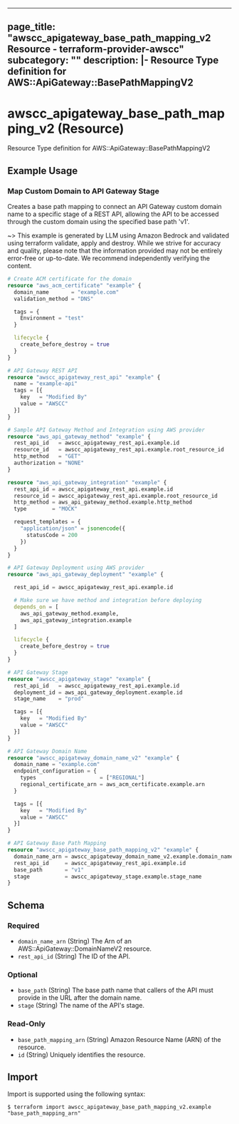 
---
page_title: "awscc_apigateway_base_path_mapping_v2 Resource - terraform-provider-awscc"
subcategory: ""
description: |-
  Resource Type definition for AWS::ApiGateway::BasePathMappingV2
---

# awscc_apigateway_base_path_mapping_v2 (Resource)

Resource Type definition for AWS::ApiGateway::BasePathMappingV2

## Example Usage

### Map Custom Domain to API Gateway Stage

Creates a base path mapping to connect an API Gateway custom domain name to a specific stage of a REST API, allowing the API to be accessed through the custom domain using the specified base path 'v1'.

~> This example is generated by LLM using Amazon Bedrock and validated using terraform validate, apply and destroy. While we strive for accuracy and quality, please note that the information provided may not be entirely error-free or up-to-date. We recommend independently verifying the content.

```terraform
# Create ACM certificate for the domain
resource "aws_acm_certificate" "example" {
  domain_name       = "example.com"
  validation_method = "DNS"

  tags = {
    Environment = "test"
  }

  lifecycle {
    create_before_destroy = true
  }
}

# API Gateway REST API
resource "awscc_apigateway_rest_api" "example" {
  name = "example-api"
  tags = [{
    key   = "Modified By"
    value = "AWSCC"
  }]
}

# Sample API Gateway Method and Integration using AWS provider
resource "aws_api_gateway_method" "example" {
  rest_api_id   = awscc_apigateway_rest_api.example.id
  resource_id   = awscc_apigateway_rest_api.example.root_resource_id
  http_method   = "GET"
  authorization = "NONE"
}

resource "aws_api_gateway_integration" "example" {
  rest_api_id = awscc_apigateway_rest_api.example.id
  resource_id = awscc_apigateway_rest_api.example.root_resource_id
  http_method = aws_api_gateway_method.example.http_method
  type        = "MOCK"

  request_templates = {
    "application/json" = jsonencode({
      statusCode = 200
    })
  }
}

# API Gateway Deployment using AWS provider
resource "aws_api_gateway_deployment" "example" {

  rest_api_id = awscc_apigateway_rest_api.example.id

  # Make sure we have method and integration before deploying
  depends_on = [
    aws_api_gateway_method.example,
    aws_api_gateway_integration.example
  ]

  lifecycle {
    create_before_destroy = true
  }
}

# API Gateway Stage
resource "awscc_apigateway_stage" "example" {
  rest_api_id   = awscc_apigateway_rest_api.example.id
  deployment_id = aws_api_gateway_deployment.example.id
  stage_name    = "prod"

  tags = [{
    key   = "Modified By"
    value = "AWSCC"
  }]
}

# API Gateway Domain Name
resource "awscc_apigateway_domain_name_v2" "example" {
  domain_name = "example.com"
  endpoint_configuration = {
    types                    = ["REGIONAL"]
    regional_certificate_arn = aws_acm_certificate.example.arn
  }

  tags = [{
    key   = "Modified By"
    value = "AWSCC"
  }]
}

# API Gateway Base Path Mapping
resource "awscc_apigateway_base_path_mapping_v2" "example" {
  domain_name_arn = awscc_apigateway_domain_name_v2.example.domain_name_arn
  rest_api_id     = awscc_apigateway_rest_api.example.id
  base_path       = "v1"
  stage           = awscc_apigateway_stage.example.stage_name
}
```

<!-- schema generated by tfplugindocs -->
## Schema

### Required

- `domain_name_arn` (String) The Arn of an AWS::ApiGateway::DomainNameV2 resource.
- `rest_api_id` (String) The ID of the API.

### Optional

- `base_path` (String) The base path name that callers of the API must provide in the URL after the domain name.
- `stage` (String) The name of the API's stage.

### Read-Only

- `base_path_mapping_arn` (String) Amazon Resource Name (ARN) of the resource.
- `id` (String) Uniquely identifies the resource.

## Import

Import is supported using the following syntax:

```shell
$ terraform import awscc_apigateway_base_path_mapping_v2.example "base_path_mapping_arn"
```
